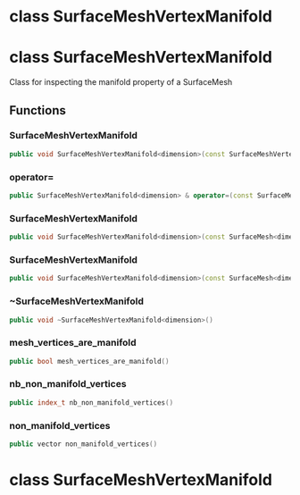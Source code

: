 # class SurfaceMeshVertexManifold

# class SurfaceMeshVertexManifold

Class for inspecting the manifold property of a SurfaceMesh

## Functions

### SurfaceMeshVertexManifold

```cpp
public void SurfaceMeshVertexManifold<dimension>(const SurfaceMeshVertexManifold<dimension> & )
```

### operator=

```cpp
public SurfaceMeshVertexManifold<dimension> & operator=(const SurfaceMeshVertexManifold<dimension> & )
```

### SurfaceMeshVertexManifold

```cpp
public void SurfaceMeshVertexManifold<dimension>(const SurfaceMesh<dimension> & mesh)
```

### SurfaceMeshVertexManifold

```cpp
public void SurfaceMeshVertexManifold<dimension>(const SurfaceMesh<dimension> & mesh, bool verbose)
```

### ~SurfaceMeshVertexManifold

```cpp
public void ~SurfaceMeshVertexManifold<dimension>()
```

### mesh_vertices_are_manifold

```cpp
public bool mesh_vertices_are_manifold()
```

### nb_non_manifold_vertices

```cpp
public index_t nb_non_manifold_vertices()
```

### non_manifold_vertices

```cpp
public vector non_manifold_vertices()
```

# class SurfaceMeshVertexManifold
